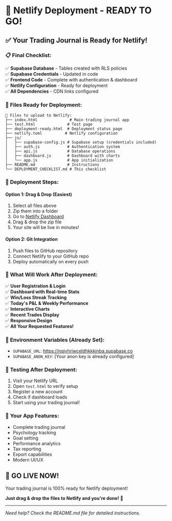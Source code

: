 # 🚀 Netlify Deployment - READY TO GO!

## ✅ Your Trading Journal is Ready for Netlify!

### 📋 **Final Checklist:**

✅ **Supabase Database** - Tables created with RLS policies  
✅ **Supabase Credentials** - Updated in code  
✅ **Frontend Code** - Complete with authentication & dashboard  
✅ **Netlify Configuration** - Ready for deployment  
✅ **All Dependencies** - CDN links configured  

### 🎯 **Files Ready for Deployment:**

```
📁 Files to upload to Netlify:
├── index.html              # Main trading journal app
├── test.html              # Test page
├── deployment-ready.html  # Deployment status page
├── netlify.toml          # Netlify configuration
├── js/
│   ├── supabase-config.js # Supabase setup (credentials included)
│   ├── auth.js            # Authentication system
│   ├── api.js             # Database operations
│   ├── dashboard.js       # Dashboard with charts
│   └── app.js             # App initialization
├── README.md              # Instructions
└── DEPLOYMENT_CHECKLIST.md # This checklist
```

### 🚀 **Deployment Steps:**

#### **Option 1: Drag & Drop (Easiest)**
1. Select all files above
2. Zip them into a folder
3. Go to [Netlify Dashboard](https://app.netlify.com)
4. Drag & drop the zip file
5. Your site will be live in minutes!

#### **Option 2: Git Integration**
1. Push files to GitHub repository
2. Connect Netlify to your GitHub repo
3. Deploy automatically on every push

### 🎉 **What Will Work After Deployment:**

✅ **User Registration & Login**  
✅ **Dashboard with Real-time Stats**  
✅ **Win/Loss Streak Tracking**  
✅ **Today's P&L & Weekly Performance**  
✅ **Interactive Charts**  
✅ **Recent Trades Display**  
✅ **Responsive Design**  
✅ **All Your Requested Features!**  

### 🔧 **Environment Variables (Already Set):**
- `SUPABASE_URL`: https://nqjvhriwceldhkkkinba.supabase.co
- `SUPABASE_ANON_KEY`: [Your anon key is already configured]

### 🧪 **Testing After Deployment:**
1. Visit your Netlify URL
2. Open `test.html` to verify setup
3. Register a new account
4. Check if dashboard loads
5. Start using your trading journal!

### 🎯 **Your App Features:**
- Complete trading journal
- Psychology tracking
- Goal setting
- Performance analytics
- Tax reporting
- Export capabilities
- Modern UI/UX

## 🚀 **GO LIVE NOW!**

Your trading journal is 100% ready for Netlify deployment! 

**Just drag & drop the files to Netlify and you're done!** 🎉

---

*Need help? Check the README.md file for detailed instructions.*
